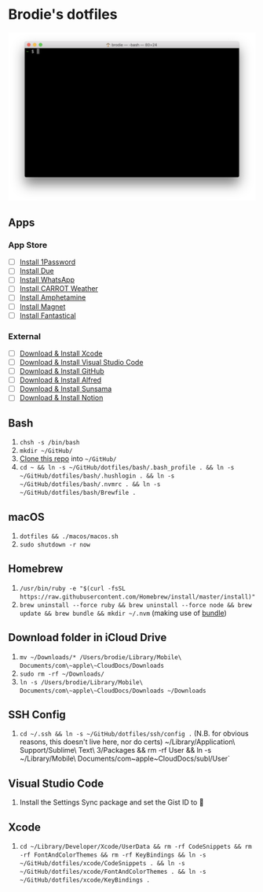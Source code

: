 # Brodie's dotfiles

![Screenshot.png](Screenshot.png)

## Apps

### App Store

- [ ] [Install 1Password](https://apps.apple.com/gb/app/1password-7-password-manager/id1333542190?mt=12)
- [ ] [Install Due](https://apps.apple.com/gb/app/due-reminders-countdown-timers/id524373870?mt=12)
- [ ] [Install WhatsApp](https://apps.apple.com/gb/app/whatsapp-desktop/id1147396723?mt=12)
- [ ] [Install CARROT Weather](https://apps.apple.com/gb/app/carrot-weather/id993487541?mt=12)
- [ ] [Install Amphetamine](https://apps.apple.com/gb/app/amphetamine/id937984704?mt=12)
- [ ] [Install Magnet](https://apps.apple.com/gb/app/magnet/id441258766?mt=12)
- [ ] [Install Fantastical](https://apps.apple.com/gb/app/fantastical-calendar-tasks/id975937182?mt=12)

### External

- [ ] [Download & Install Xcode](https://xcodereleases.com)
- [ ] [Download & Install Visual Studio Code](https://code.visualstudio.com/download)
- [ ] [Download & Install GitHub](https://central.github.com/deployments/desktop/desktop/latest/darwin)
- [ ] [Download & Install Alfred](https://www.alfredapp.com)
- [ ] [Download & Install Sunsama](https://app.sunsama.com/desktop)
- [ ] [Download & Install Notion](https://www.notion.so/desktop)

## Bash

1. `chsh -s /bin/bash`
1. `mkdir ~/GitHub/`
1. [Clone this repo](x-github-client://openRepo/https://github.com/brod-ie/dotfiles) into `~/GitHub/`
1. `cd ~ && ln -s ~/GitHub/dotfiles/bash/.bash_profile . && ln -s ~/GitHub/dotfiles/bash/.hushlogin . && ln -s ~/GitHub/dotfiles/bash/.nvmrc . && ln -s ~/GitHub/dotfiles/bash/Brewfile .`

## macOS

1. `dotfiles && ./macos/macos.sh`
1. `sudo shutdown -r now`

## Homebrew

1. `/usr/bin/ruby -e "$(curl -fsSL https://raw.githubusercontent.com/Homebrew/install/master/install)"`
1. `brew uninstall --force ruby && brew uninstall --force node && brew update && brew bundle && mkdir ~/.nvm` (making use of [bundle](https://apple.stackexchange.com/a/256269/181634))

## Download folder in iCloud Drive

1. `mv ~/Downloads/* /Users/brodie/Library/Mobile\ Documents/com\~apple\~CloudDocs/Downloads`
1. `sudo rm -rf ~/Downloads/`
1. `ln -s /Users/brodie/Library/Mobile\ Documents/com\~apple\~CloudDocs/Downloads ~/Downloads`

## SSH Config

1. `cd ~/.ssh && ln -s ~/GitHub/dotfiles/ssh/config .` (N.B. for obvious reasons, this doesn't live here, nor do certs)
   ~/Library/Application\ Support/Sublime\ Text\ 3/Packages && rm -rf User && ln -s ~/Library/Mobile\ Documents/com~apple~CloudDocs/subl/User`

## Visual Studio Code

1. Install the Settings Sync package and set the Gist ID to 🤫

## Xcode

1. `cd ~/Library/Developer/Xcode/UserData && rm -rf CodeSnippets && rm -rf FontAndColorThemes && rm -rf KeyBindings && ln -s ~/GitHub/dotfiles/xcode/CodeSnippets . && ln -s ~/GitHub/dotfiles/xcode/FontAndColorThemes . && ln -s ~/GitHub/dotfiles/xcode/KeyBindings .`
